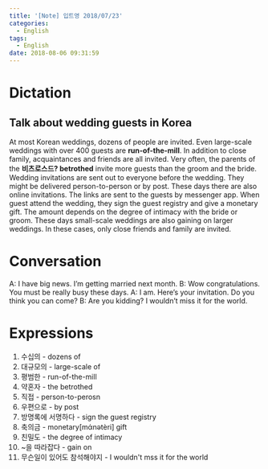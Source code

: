 ```yaml
---
title: '[Note] 입트영 2018/07/23'
categories:
  - English
tags:
  - English
date: 2018-08-06 09:31:59
---
```


# Dictation

## Talk about wedding guests in Korea

At most Korean weddings, dozens of people are invited. Even large-scale weddings with over 400 guests are **run-of-the-mill**. In addition to close family, acquaintances and friends are all invited. Very often, the parents of the **비츠로스드? betrothed** invite more guests than the groom and the bride. Wedding invitations are sent out to everyone before the wedding. They might be delivered person-to-person or by post. These days there are also online invitations. The links are sent to the guests by messenger app. When guest attend the wedding, they sign the guest registry and give a monetary gift. The amount depends on the degree of intimacy with the bride or groom. These days small-scale weddings are also gaining on larger weddings. In these cases, only close friends and family are invited.

# Conversation

A: I have big news. I’m getting married next month.
B: Wow congratulations. You must be really busy these days.
A: I am. Here’s your invitation. Do you think you can come?
B: Are you kidding? I wouldn’t miss it for the world.

# Expressions

1. 수십의 - dozens of
2. 대규모의 - large-scale of
3. 평범한 - run-of-the-mill
4. 약혼자 - the betrothed
5. 직접 - person-to-perosn
6. 우편으로 - by post
7. 방명록에 서명하다 - sign the guest registry
8. 축의금 - monetary[mάnətèri] gift
9. 친밀도 - the degree of intimacy
10. ~을 따라잡다 - gain on
11. 무슨일이 있어도 참석해야지 - I wouldn't mss it for the world